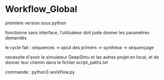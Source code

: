 # Workflow_Global

première version sous python

fonctionne sans interface, l'utilisateur doit juste donner les paramètres demandés

le cycle fait : séquences -> ajout des primers -> synthèse -> séquençage

necessite d'avoir le simulateur DeepSimu et les autres projet en local, et de donner leur chemin dans le fichier script_paths.txt

commande : python3 workflow.py
